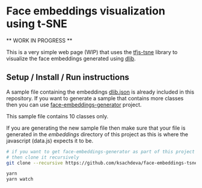 # Face embeddings visualization using t-SNE

** WORK IN PROGRESS **

This is a very simple web page (WIP) that uses the [tfjs-tsne](https://github.com/tensorflow/tfjs-tsne) library to visualize the face embeddings generated using [dlib](https://github.com/davisking/dlib).

## Setup / Install / Run instructions

A sample file containing the embeddings [dlib.json](embeddings/dlib.json) is already included in this repository. If you want to generate a sample that contains more classes then you can use [face-embeddings-generator](https://github.com/ksachdeva/face-embeddings-generator) project.

This sample file contains 10 classes only.

If you are generating the new sample file then make sure that your file is generated in the *embeddings* directory of this project as this is where the javascript (data.js) expects it to be.

```bash
# if you want to get face-embeddings-generator as part of this project
# then clone it recursively
git clone --recursive https://github.com/ksachdeva/face-embeddings-tsne
```

```bash
yarn
yarn watch
```
